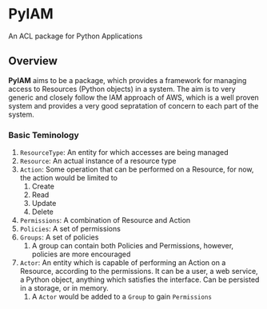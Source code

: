 # PyIAM
An ACL package for Python Applications

## Overview
**PyIAM** aims to be a package, which provides a framework for managing access to Resources (Python objects) in a system. The aim is to very generic and closely follow the IAM approach of AWS, which is a well proven system and provides a very good sepratation of concern to each part of the system.

### Basic Teminology
1. `ResourceType`: An entity for which accesses are being managed
2. `Resource`: An actual instance of a resource type
3. `Action`: Some operation that can be performed on a Resource, for now, the action would be limited to
    1. Create
    2. Read
    3. Update
    4. Delete
4. `Permissions`: A combination of Resource and Action
5. `Policies`: A set of permissions
6. `Groups`: A set of policies
    1. A group can contain both Policies and Permissions, however, policies are more encouraged
7. `Actor`: An entity which is capable of performing an Action on a Resource, according to the permissions. It can be a user, a web service, a Python object, anything which satisfies the interface. Can be persisted in a storage, or in memory.
    1. A `Actor` would be added to a `Group` to gain `Permissions`

